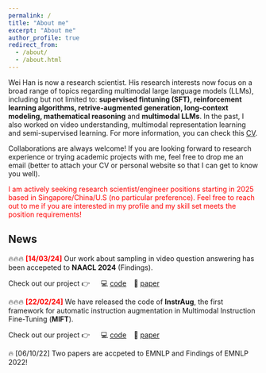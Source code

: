 ```yaml
---
permalink: /
title: "About me"
excerpt: "About me"
author_profile: true
redirect_from: 
  - /about/
  - /about.html
---
```


Wei Han is now a research scientist. His research interests now focus on a broad range of topics regarding multimodal large language models (LLMs), including but not limited to: **supervised fintuning (SFT), reinforcement learning algorithms, retrive-augmented generation, long-context modeling, mathematical reasoning** and **multimodal LLMs**. In the past, I also worked on video understanding, multimodal representation learning and semi-supervised learning. For more information, you can check this [CV](https://Clement25.github.io/files/CV.pdf).

Collaborations are always welcome! If you are looking forward to research experience or trying academic projects with me, feel free to drop me an email (better to attach your CV or personal website so that I can get to know you well). 

<span style="color: red;"> I am actively seeking research scientist/engineer positions starting in 2025 based in Singapore/China/U.S (no particular preference). Feel free to reach out to me if you are interested in my profile and my skill set meets the position requirements! </span>

## News
🔥🔥🔥 <span style="color:red"> **[14/03/24]** </span> Our work about sampling in video question answering has been accepeted to **NAACL 2024** (Findings).

Check out our project 👉 &emsp; 💻 [code](https://github.com/declare-lab/Sealing) &ensp; 📖 [paper](https://arxiv.org/pdf/2307.04192.pdf)

🔥🔥🔥 <span style="color:red"> **[22/02/24]** </span> We have released the code of **InstrAug**, the first framework for automatic instruction augmentation in Multimodal Instruction Fine-Tuning (**MIFT**).

Check out our project 👉 &emsp; 💻 [code](https://github.com/declare-lab/InstrAug) &ensp; 📖 [paper](https://arxiv.org/pdf/2402.14492.pdf)

🔥 [06/10/22] Two papers are accpeted to EMNLP and Findings of EMNLP 2022!
